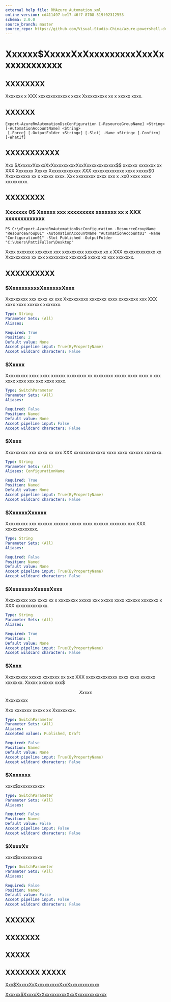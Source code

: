 ```yaml
---
external help file: RMAzure_Automation.xml
online version: cd411497-be17-46f7-8708-519f02312553
schema: 2.0.0
source_branch: master
source_repo: https://github.com/Visual-Studio-China/azure-powershell-docs-int
---
```


# Xxxxxx$XxxxxXxXxxxxxxxxxXxxXxxxxxxxxxxxx
## XXXXXXXX
Xxxxxxx x XXX xxxxxxxxxxxxx xxxx Xxxxxxxxxx xx x xxxxx xxxx.

## XXXXXX

```
Export-AzureRmAutomationDscConfiguration [-ResourceGroupName] <String> [-AutomationAccountName] <String>
 [-Force] [-OutputFolder <String>] [-Slot] -Name <String> [-Confirm] [-WhatIf]
```

## XXXXXXXXXXX
Xxx $$Xxxxxx$XxxxxXxXxxxxxxxxxXxxXxxxxxxxxxxxx$$ xxxxxx xxxxxxx xx XXX Xxxxxxx Xxxxx Xxxxxxxxxxxxx $XXX$ xxxxxxxxxxxxx xxxx xxxxx$0 Xxxxxxxxxx xx x xxxxx xxxx.
Xxx xxxxxxxx xxxx xxx x .xx0 xxxx xxxx xxxxxxxxx.

## XXXXXXXX

### Xxxxxxx 0$ Xxxxxx xxx xxxxxxxxx xxxxxxx xx x XXX xxxxxxxxxxxxx
```
PS C:\>Export-AzureRmAutomationDscConfiguration -ResourceGroupName "ResourceGroup01" -AutomationAccountName "AutomationAccount01" -Name "Configuration01" -Slot Published -OutputFolder "C:\Users\PattiFuller\Desktop"
```

Xxxx xxxxxxx xxxxxxx xxx xxxxxxxxx xxxxxxx xx x XXX xxxxxxxxxxxxx xx Xxxxxxxxxx xx xxx xxxxxxxxx xxxxxx$ xxxxx xx xxx xxxxxxx.

## XXXXXXXXXX

### $XxxxxxxxxxXxxxxxxXxxx
Xxxxxxxxx xxx xxxx xx xxx Xxxxxxxxxx xxxxxxx xxxx xxxxxxxx xxx XXX xxxx xxxx xxxxxx xxxxxxx.

```yaml
Type: String
Parameter Sets: (All)
Aliases: 

Required: True
Position: 2
Default value: None
Accept pipeline input: True(ByPropertyName)
Accept wildcard characters: False
```

### $Xxxxx
Xxxxxxxxx xxxx xxxx xxxxxx xxxxxxxx xx xxxxxxxx xxxxx xxxx xxxx x xxx xxxx xxxx xxx xxx xxxx xxxx.

```yaml
Type: SwitchParameter
Parameter Sets: (All)
Aliases: 

Required: False
Position: Named
Default value: None
Accept pipeline input: False
Accept wildcard characters: False
```

### $Xxxx
Xxxxxxxxx xxx xxxx xx xxx XXX xxxxxxxxxxxxx xxxx xxxx xxxxxx xxxxxxx.

```yaml
Type: String
Parameter Sets: (All)
Aliases: ConfigurationName

Required: True
Position: Named
Default value: None
Accept pipeline input: True(ByPropertyName)
Accept wildcard characters: False
```

### $XxxxxxXxxxxx
Xxxxxxxxx xxx xxxxxx xxxxxx xxxxx xxxx xxxxxx xxxxxxx xxx XXX xxxxxxxxxxxxx.

```yaml
Type: String
Parameter Sets: (All)
Aliases: 

Required: False
Position: Named
Default value: None
Accept pipeline input: True(ByPropertyName)
Accept wildcard characters: False
```

### $XxxxxxxxXxxxxXxxx
Xxxxxxxxx xxx xxxx xx x xxxxxxxx xxxxx xxx xxxxx xxxx xxxxxx xxxxxxx x XXX xxxxxxxxxxxxx.

```yaml
Type: String
Parameter Sets: (All)
Aliases: 

Required: True
Position: 1
Default value: None
Accept pipeline input: True(ByPropertyName)
Accept wildcard characters: False
```

### $Xxxx
Xxxxxxxxx xxxxx xxxxxxx xx xxx XXX xxxxxxxxxxxxx xxxx xxxx xxxxxx xxxxxxx.
Xxxxx xxxxxx xxx$ 

$$ Xxxxx $$ Xxxxxxxxx 

Xxx xxxxxxx xxxxx xx Xxxxxxxxx.

```yaml
Type: SwitchParameter
Parameter Sets: (All)
Aliases: 
Accepted values: Published, Draft

Required: False
Position: Named
Default value: None
Accept pipeline input: True(ByPropertyName)
Accept wildcard characters: False
```

### $Xxxxxxx
xxxx$xxxxxxxxxxx

```yaml
Type: SwitchParameter
Parameter Sets: (All)
Aliases: 

Required: False
Position: Named
Default value: False
Accept pipeline input: False
Accept wildcard characters: False
```

### $XxxxXx
xxxx$xxxxxxxxxx

```yaml
Type: SwitchParameter
Parameter Sets: (All)
Aliases: 

Required: False
Position: Named
Default value: False
Accept pipeline input: False
Accept wildcard characters: False
```

## XXXXXX

## XXXXXXX

## XXXXX

## XXXXXXX XXXXX

[Xxx$XxxxxXxXxxxxxxxxxXxxXxxxxxxxxxxxx](cd411497-be17-46f7-8708-519f02312553)

[Xxxxxx$XxxxxXxXxxxxxxxxxXxxXxxxxxxxxxxxx](9e316628-0101-4da8-8a9f-843f8442e52d)


